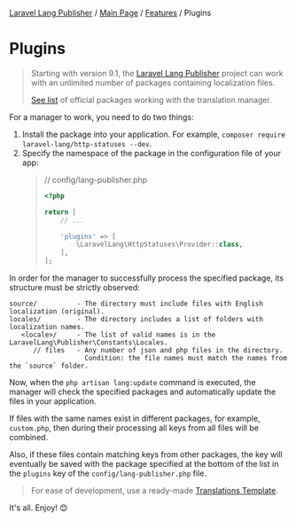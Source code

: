 [Laravel Lang Publisher][link_source] / [Main Page](../../index.md) / [Features](../index.md) / Plugins

# Plugins

> Starting with version 9.1, the [Laravel Lang Publisher][link_source] project can work with an unlimited number of packages containing localization files.
>
> [See list](extensions.md) of official packages working with the translation manager.

For a manager to work, you need to do two things:

1. Install the package into your application. For example, `composer require laravel-lang/http-statuses --dev`.
2. Specify the namespace of the package in the configuration file of your app:
   > // config/lang-publisher.php
   >
   > ```php
   > <?php
   > 
   > return [
   >     // ...
   > 
   >     'plugins' => [
   >         \LaravelLang\HttpStatuses\Provider::class,
   >     ],
   > ];
   > ``` 

In order for the manager to successfully process the specified package, its structure must be strictly observed:

```
source/          - The directory must include files with English localization (original).
locales/         - The directory includes a list of folders with localization names.
   <locale>/     - The list of valid names is in the LaravelLang\Publisher\Constants\Locales.
      // files   - Any number of json and php files in the directory.
                   Condition: the file names must match the names from the `source` folder.
```

Now, when the `php artisan lang:update` command is executed, the manager will check the specified packages and automatically update the files in your application.

If files with the same names exist in different packages, for example, `custom.php`, then during their processing all keys from all files will be combined.

Also, if these files contain matching keys from other packages, the key will eventually be saved with the package specified at the bottom of the list in the `plugins` key of
the `config/lang-publisher.php` file.

> For ease of development, use a ready-made [Translations Template](https://github.com/Laravel-Lang/translations-template).

It's all. Enjoy! 😊

[link_source]:  https://github.com/Laravel-Lang/publisher
